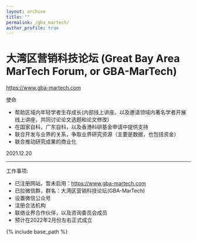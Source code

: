 ```yaml
---
layout: archive
title: ""
permalink: /gba_martech/
author_profile: true
---
```


大湾区营销科技论坛 (Great Bay Area MarTech Forum, or GBA-MarTech)
====

https://www.gba-martech.com

使命
* 帮助区域内年轻学者生存成长(内部线上讲座，以及邀请领域内著名学者开展线上讲座，共同讨论论文选题和论文修改)
* 在国家自科，广东自科，以及香港科研基金申请中提供支持
* 联合开发与业界的关系，争取业界研究资源（主要是数据，也包括资金）
* 联合推动研究成果的商业化

2021.12.20

<hr style="height:1px;border:none;color:#333;background-color:#333;">

工作事项:
* 已注册网站，暂未启用：https://www.gba-martech.com
* 已拉微信群，群名：大湾区营销科技论坛(GBA-MarTech)
* 设置微信公众号
* 注册合法机构
* 联络业界合作伙伴，以及咨询委员会成员
* 预计在2022年2月份左右正式成立


{% include base_path %}

<!-- below includes the original papers -->
<!--

{% for post in site.publications reversed %}
  {% include archive-single.html %}
{% endfor %}

-->